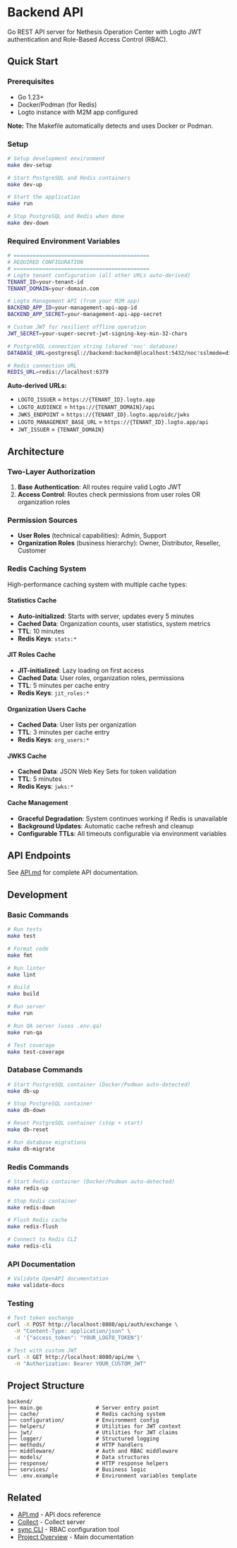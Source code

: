 # Backend API

Go REST API server for Nethesis Operation Center with Logto JWT authentication and Role-Based Access Control (RBAC).

## Quick Start

### Prerequisites
- Go 1.23+
- Docker/Podman (for Redis)
- Logto instance with M2M app configured

**Note:** The Makefile automatically detects and uses Docker or Podman.

### Setup

```bash
# Setup development environment
make dev-setup

# Start PostgreSQL and Redis containers
make dev-up

# Start the application
make run

# Stop PostgreSQL and Redis when done
make dev-down
```

### Required Environment Variables
```bash
# ===========================================
# REQUIRED CONFIGURATION
# ===========================================
# Logto tenant configuration (all other URLs auto-derived)
TENANT_ID=your-tenant-id
TENANT_DOMAIN=your-domain.com

# Logto Management API (from your M2M app)
BACKEND_APP_ID=your-management-api-app-id
BACKEND_APP_SECRET=your-management-api-app-secret

# Custom JWT for resilient offline operation
JWT_SECRET=your-super-secret-jwt-signing-key-min-32-chars

# PostgreSQL connection string (shared 'noc' database)
DATABASE_URL=postgresql://backend:backend@localhost:5432/noc?sslmode=disable

# Redis connection URL
REDIS_URL=redis://localhost:6379
```

**Auto-derived URLs:**
- `LOGTO_ISSUER` = `https://{TENANT_ID}.logto.app`
- `LOGTO_AUDIENCE` = `https://{TENANT_DOMAIN}/api`
- `JWKS_ENDPOINT` = `https://{TENANT_ID}.logto.app/oidc/jwks`
- `LOGTO_MANAGEMENT_BASE_URL` = `https://{TENANT_ID}.logto.app/api`
- `JWT_ISSUER` = `{TENANT_DOMAIN}`

## Architecture

### Two-Layer Authorization
1. **Base Authentication**: All routes require valid Logto JWT
2. **Access Control**: Routes check permissions from user roles OR organization roles

### Permission Sources
- **User Roles** (technical capabilities): Admin, Support
- **Organization Roles** (business hierarchy): Owner, Distributor, Reseller, Customer

### Redis Caching System
High-performance caching system with multiple cache types:

#### Statistics Cache
- **Auto-initialized**: Starts with server, updates every 5 minutes
- **Cached Data**: Organization counts, user statistics, system metrics
- **TTL**: 10 minutes
- **Redis Keys**: `stats:*`

#### JIT Roles Cache
- **JIT-initialized**: Lazy loading on first access
- **Cached Data**: User roles, organization roles, permissions
- **TTL**: 5 minutes per cache entry
- **Redis Keys**: `jit_roles:*`

#### Organization Users Cache
- **Cached Data**: User lists per organization
- **TTL**: 3 minutes per cache entry
- **Redis Keys**: `org_users:*`

#### JWKS Cache
- **Cached Data**: JSON Web Key Sets for token validation
- **TTL**: 5 minutes
- **Redis Keys**: `jwks:*`

#### Cache Management
- **Graceful Degradation**: System continues working if Redis is unavailable
- **Background Updates**: Automatic cache refresh and cleanup
- **Configurable TTLs**: All timeouts configurable via environment variables

## API Endpoints

See [API.md](API.md) for complete API documentation.

## Development

### Basic Commands
```bash
# Run tests
make test

# Format code
make fmt

# Run linter
make lint

# Build
make build

# Run server
make run

# Run QA server (uses .env.qa)
make run-qa

# Test coverage
make test-coverage
```

### Database Commands
```bash
# Start PostgreSQL container (Docker/Podman auto-detected)
make db-up

# Stop PostgreSQL container
make db-down

# Reset PostgreSQL container (stop + start)
make db-reset

# Run database migrations
make db-migrate
```

### Redis Commands
```bash
# Start Redis container (Docker/Podman auto-detected)
make redis-up

# Stop Redis container
make redis-down

# Flush Redis cache
make redis-flush

# Connect to Redis CLI
make redis-cli
```

### API Documentation
```bash
# Validate OpenAPI documentation
make validate-docs
```

### Testing
```bash
# Test token exchange
curl -X POST http://localhost:8080/api/auth/exchange \
  -H "Content-Type: application/json" \
  -d '{"access_token": "YOUR_LOGTO_TOKEN"}'

# Test with custom JWT
curl -X GET http://localhost:8080/api/me \
  -H "Authorization: Bearer YOUR_CUSTOM_JWT"
```

## Project Structure
```
backend/
├── main.go                 # Server entry point
├── cache/                  # Redis caching system
├── configuration/          # Environment config
├── helpers/                # Utilities for JWT context
├── jwt/                    # Utilities for JWT claims
├── logger/                 # Structured logging
├── methods/                # HTTP handlers
├── middleware/             # Auth and RBAC middleware
├── models/                 # Data structures
├── response/               # HTTP response helpers
├── services/               # Business logic
└── .env.example            # Environment variables template
```


## Related
- [API.md](API.md) - API docs reference
- [Collect](../collect/README.md) - Collect server
- [sync CLI](../sync/README.md) - RBAC configuration tool
- [Project Overview](../README.md) - Main documentation